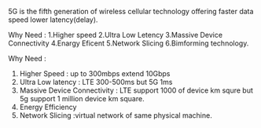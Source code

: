 5G is the fifth generation of wireless cellular technology offering faster data speed lower latency(delay).

Why Need :
    1.Higher speed
    2.Ultra Low Letency
    3.Massive Device Connectivity
    4.Enargy Eficent
    5.Network Slicing
    6.Bimforming technology.


Why Need :
1.	Higher Speed :  up to 300mbps extend 10Gbps
2.	Ultra Low latency : LTE 300-500ms but 5G 1ms
3.	Massive Device Connectivity : LTE support 1000 of device km squre but 5g support 1 million device km square.
4.	Energy Efficiency
5.	Network Slicing :virtual network of same physical machine.


